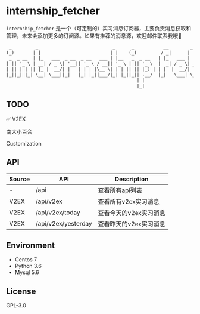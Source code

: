 # internship_fetcher

<code>internship_fetcher</code> 是一个（可定制的）实习消息订阅器，主要负责消息获取和管理，未来会添加更多的订阅源。如果有推荐的消息源，欢迎邮件联系我哦🤣

```txt
 _         _                            _      _           __        _          _                 
(_)       | |                          | |    (_)         / _|      | |        | |                
 _  _ __  | |_   ___  _ __  _ __   ___ | |__   _  _ __   | |_   ___ | |_   ___ | |__    ___  _ __ 
| || '_ \ | __| / _ \| '__|| '_ \ / __|| '_ \ | || '_ \  |  _| / _ \| __| / __|| '_ \  / _ \| '__|
| || | | || |_ |  __/| |   | | | |\__ \| | | || || |_) | | |  |  __/| |_ | (__ | | | ||  __/| |   
|_||_| |_| \__| \___||_|   |_| |_||___/|_| |_||_|| .__/  |_|   \___| \__| \___||_| |_| \___||_|   
                                                 | |                                              
                                                 |_|                                              
```



## TODO

✅ V2EX

​南大小百合

Customization





## API

| Source | API                 | Description                   |
| ---- | ------------------- | ---------------------- |
| -    | /api                | 查看所有api列表        |
| V2EX | /api/v2ex           | 查看所有v2ex实习消息   |
| V2EX | /api/v2ex/today     | 查看今天的v2ex实习消息 |
| V2EX | /api/v2ex/yesterday | 查看昨天的v2ex实习消息 |



## Environment

- Centos 7
- Python 3.6
- Mysql 5.6



## License

GPL-3.0